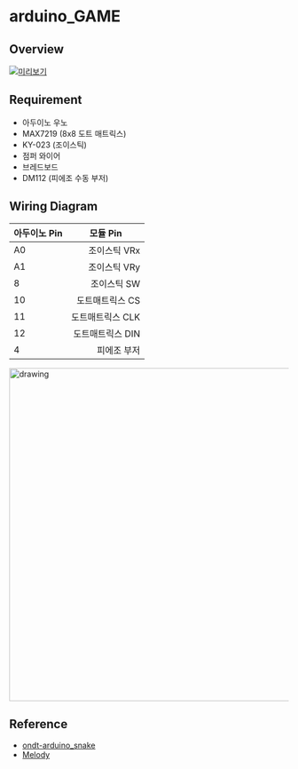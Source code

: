# arduino_GAME

## Overview
[![미리보기](https://user-images.githubusercontent.com/57394605/100582014-e5fb6400-332b-11eb-915d-e2ef9488c292.png)](https://youtu.be/DtdoWHL9lCU)


## Requirement
* 아두이노 우노
* MAX7219 (8x8 도트 매트릭스)
* KY-023 (조이스틱)
* 점퍼 와이어
* 브레드보드
* DM112 (피에조 수동 부저)


## Wiring Diagram
| **<center>아두이노 Pin</center>** | **<center>모듈 Pin</center>** |
|------- | -------:|
A0 | 조이스틱 VRx
A1 | 조이스틱 VRy
8 | 조이스틱 SW
10 | 도트매트릭스 CS
11 | 도트매트릭스 CLK
12 | 도트매트릭스 DIN
4 | 피에조 부저
<img src="https://user-images.githubusercontent.com/57394605/100580920-24901f00-332a-11eb-9afb-1318475519cb.png" alt="drawing" width="600">

## Reference
* [ondt-arduino_snake](https://github.com/ondt/arduino-snake/)
* [Melody](https://www.instructables.com/The-Multitasking-Final-Countdown-Timer-With-Wirele/)
